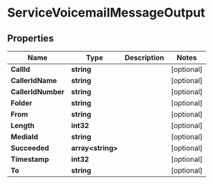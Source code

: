 

# ServiceVoicemailMessageOutput


## Properties

| Name | Type | Description | Notes |
|------------ | ------------- | ------------- | -------------|
|**CallId** | **string** |  |  [optional] |
|**CallerIdName** | **string** |  |  [optional] |
|**CallerIdNumber** | **string** |  |  [optional] |
|**Folder** | **string** |  |  [optional] |
|**From** | **string** |  |  [optional] |
|**Length** | **int32** |  |  [optional] |
|**MediaId** | **string** |  |  [optional] |
|**Succeeded** | **array&lt;string&gt;** |  |  [optional] |
|**Timestamp** | **int32** |  |  [optional] |
|**To** | **string** |  |  [optional] |



